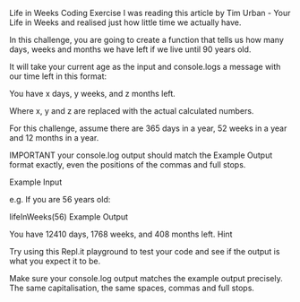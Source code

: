 Life in Weeks Coding Exercise
I was reading this article by Tim Urban - Your Life in Weeks and realised just how little time we actually have.

In this challenge, you are going to create a function that tells us how many days, weeks and months we have left if we live until 90 years old.



It will take your current age as the input and console.logs a message with our time left in this format:

You have x days, y weeks, and z months left.

Where x, y and z are replaced with the actual calculated numbers.



For this challenge, assume there are 365 days in a year, 52 weeks in a year and 12 months in a year.



IMPORTANT your console.log output should match the Example Output format exactly, even the positions of the commas and full stops.

Example Input

e.g. If you are 56 years old:

lifeInWeeks(56)
Example Output

You have 12410 days, 1768 weeks, and 408 months left.
Hint

Try using this Repl.it playground to test your code and see if the output is what you expect it to be.

Make sure your console.log output matches the example output precisely. The same capitalisation, the same spaces, commas and full stops.